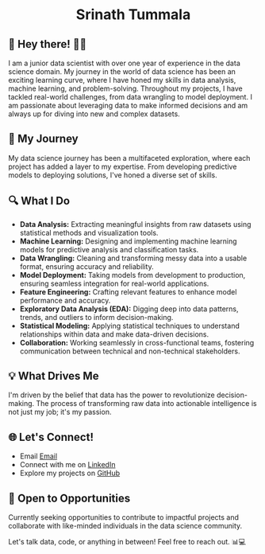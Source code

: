 # <p align='center'> Srinath Tummala </p>
<!---
![Profile Banner](cover.png)
-->

## 👋 Hey there! 👨‍💻

I am a junior data scientist with over one year of experience in the data science domain. My journey in the world of data science has been an exciting learning curve, where I have honed my skills in data analysis, machine learning, and problem-solving. Throughout my projects, I have tackled real-world challenges, from data wrangling to model deployment. I am passionate about leveraging data to make informed decisions and am always up for diving into new and complex datasets.

## 🌱 My Journey
My data science journey has been a multifaceted exploration, where each project has added a layer to my expertise. From developing predictive models to deploying solutions, I've honed a diverse set of skills.

## 🔍 What I Do
- **Data Analysis:** Extracting meaningful insights from raw datasets using statistical methods and visualization tools.
- **Machine Learning:** Designing and implementing machine learning models for predictive analysis and classification tasks.
- **Data Wrangling:** Cleaning and transforming messy data into a usable format, ensuring accuracy and reliability.
- **Model Deployment:** Taking models from development to production, ensuring seamless integration for real-world applications.
- **Feature Engineering:** Crafting relevant features to enhance model performance and accuracy.
- **Exploratory Data Analysis (EDA):** Digging deep into data patterns, trends, and outliers to inform decision-making.
- **Statistical Modeling:** Applying statistical techniques to understand relationships within data and make data-driven decisions.
- **Collaboration:** Working seamlessly in cross-functional teams, fostering communication between technical and non-technical stakeholders.

## 💡 What Drives Me
I'm driven by the belief that data has the power to revolutionize decision-making. The process of transforming raw data into actionable intelligence is not just my job; it's my passion.

## 🌐 Let's Connect!
- Email [Email](srinathtummala7@gmail.com)
- Connect with me on [LinkedIn](https://www.linkedin.com/in/srinath-tummala/)
- Explore my projects on [GitHub](https://github.com/SrinathTummala)

## 💼 Open to Opportunities
Currently seeking opportunities to contribute to impactful projects and collaborate with like-minded individuals in the data science community.

Let's talk data, code, or anything in between! Feel free to reach out. 📊💻
